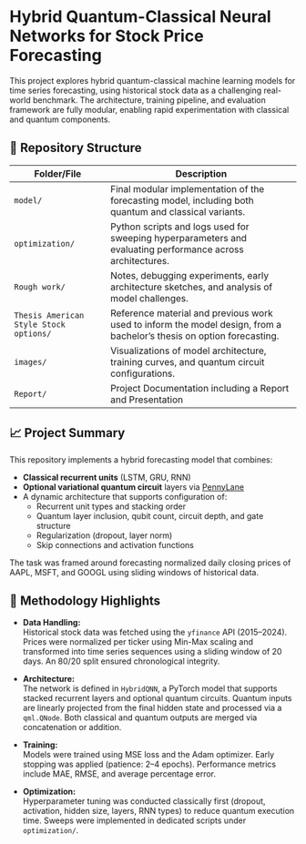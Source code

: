 # Hybrid Quantum-Classical Neural Networks for Stock Price Forecasting

This project explores hybrid quantum-classical machine learning models for time series forecasting, using historical stock data as a challenging real-world benchmark. The architecture, training pipeline, and evaluation framework are fully modular, enabling rapid experimentation with classical and quantum components.

## 📁 Repository Structure

| Folder/File                        | Description |
|-----------------------------------|-------------|
| `model/`                          | Final modular implementation of the forecasting model, including both quantum and classical variants. |
| `optimization/`                   | Python scripts and logs used for sweeping hyperparameters and evaluating performance across architectures. |
| `Rough work/`                     | Notes, debugging experiments, early architecture sketches, and analysis of model challenges. |
| `Thesis American Style Stock options/` | Reference material and previous work used to inform the model design, from a bachelor’s thesis on option forecasting. |
| `images/`                         | Visualizations of model architecture, training curves, and quantum circuit configurations. |
| `Report/`                       | Project Documentation including a Report and Presentation |

## 📈 Project Summary

This repository implements a hybrid forecasting model that combines:

- **Classical recurrent units** (LSTM, GRU, RNN)
- **Optional variational quantum circuit** layers via [PennyLane](https://pennylane.ai/)
- A dynamic architecture that supports configuration of:
  - Recurrent unit types and stacking order
  - Quantum layer inclusion, qubit count, circuit depth, and gate structure
  - Regularization (dropout, layer norm)
  - Skip connections and activation functions

The task was framed around forecasting normalized daily closing prices of AAPL, MSFT, and GOOGL using sliding windows of historical data.

## 🔬 Methodology Highlights

- **Data Handling:**  
  Historical stock data was fetched using the `yfinance` API (2015–2024). Prices were normalized per ticker using Min-Max scaling and transformed into time series sequences using a sliding window of 20 days. An 80/20 split ensured chronological integrity.

- **Architecture:**  
  The network is defined in `HybridQNN`, a PyTorch model that supports stacked recurrent layers and optional quantum circuits. Quantum inputs are linearly projected from the final hidden state and processed via a `qml.QNode`. Both classical and quantum outputs are merged via concatenation or addition.

- **Training:**  
  Models were trained using MSE loss and the Adam optimizer. Early stopping was applied (patience: 2–4 epochs). Performance metrics include MAE, RMSE, and average percentage error.

- **Optimization:**  
  Hyperparameter tuning was conducted classically first (dropout, activation, hidden size, layers, RNN types) to reduce quantum execution time. Sweeps were implemented in dedicated scripts under `optimization/`.
